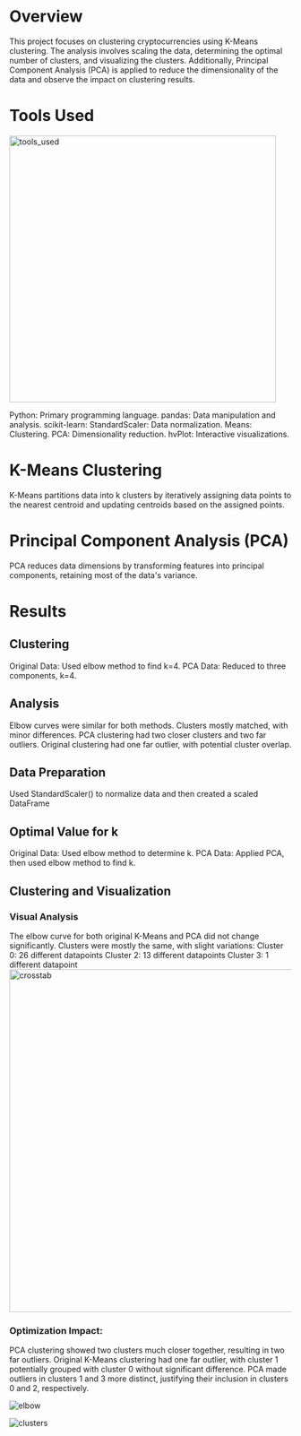 # Overview #
This project focuses on clustering cryptocurrencies using K-Means clustering. The analysis involves scaling the data, determining the optimal number of clusters, and visualizing the clusters. Additionally, Principal Component Analysis (PCA) is applied to reduce the dimensionality of the data and observe the impact on clustering results.

# Tools Used #
<img width="476" alt="tools_used" src="https://github.com/belindaho2828/CryptoClustering/assets/155488822/9e1922ed-f1d5-4ecd-883c-94cb3a07a20a">

Python: Primary programming language.
pandas: Data manipulation and analysis.
scikit-learn:
    StandardScaler: Data normalization.
    Means: Clustering.
    PCA: Dimensionality reduction.
hvPlot: Interactive visualizations.


# K-Means Clustering #
K-Means partitions data into k clusters by iteratively assigning data points to the nearest centroid and updating centroids based on the assigned points.

# Principal Component Analysis (PCA) #
PCA reduces data dimensions by transforming features into principal components, retaining most of the data's variance.

# Results #

## Clustering ##
Original Data: Used elbow method to find k=4.
PCA Data: Reduced to three components, k=4.

## Analysis ##
Elbow curves were similar for both methods.
Clusters mostly matched, with minor differences.
PCA clustering had two closer clusters and two far outliers. Original clustering had one far outlier, with potential cluster overlap.

## Data Preparation ##
Used StandardScaler() to normalize data and then created a scaled DataFrame 

## Optimal Value for k ##
Original Data: Used elbow method to determine k.
PCA Data: Applied PCA, then used elbow method to find k.

## Clustering and Visualization ##
### Visual Analysis ###
The elbow curve for both original K-Means and PCA did not change significantly.
Clusters were mostly the same, with slight variations:
Cluster 0: 26 different datapoints
Cluster 2: 13 different datapoints
Cluster 3: 1 different datapoint
<img width="612" alt="crosstab" src="https://github.com/belindaho2828/CryptoClustering/assets/155488822/b811ad33-fc17-47f9-8762-4482a447ca87">

### Optimization Impact: ###
PCA clustering showed two clusters much closer together, resulting in two far outliers.
Original K-Means clustering had one far outlier, with cluster 1 potentially grouped with cluster 0 without significant difference.
PCA made outliers in clusters 1 and 3 more distinct, justifying their inclusion in clusters 0 and 2, respectively.

![elbow](https://github.com/belindaho2828/CryptoClustering/assets/155488822/3059a283-158d-4a67-9236-4e3399eaba04)

![clusters](https://github.com/belindaho2828/CryptoClustering/assets/155488822/91b60844-ed4c-44f9-91d9-dc7bfd506143)
